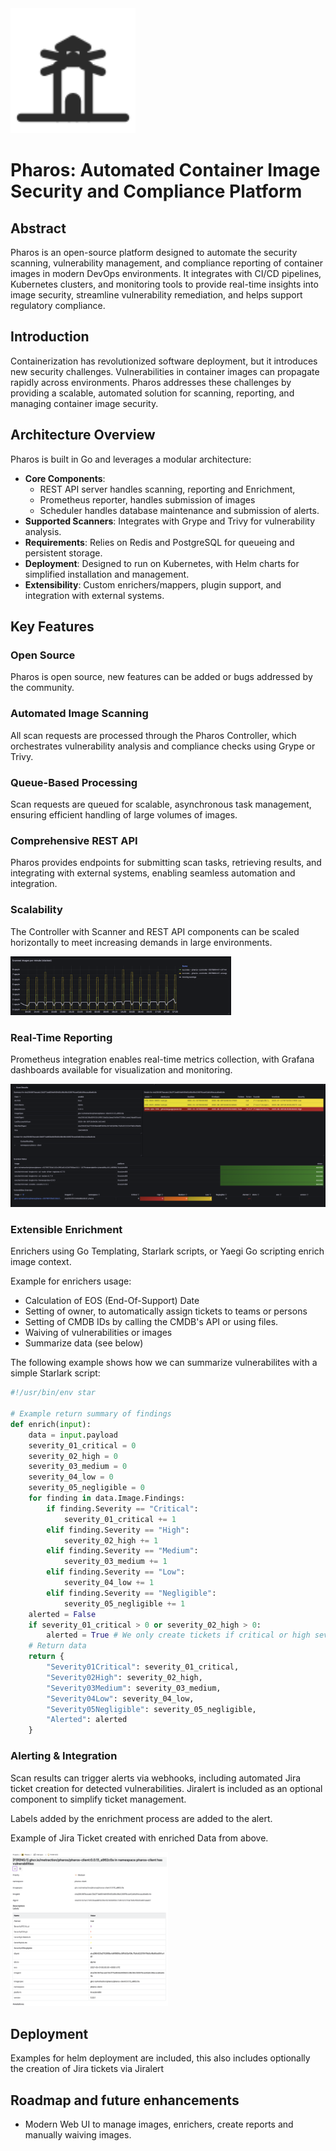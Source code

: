 <img src="pharos.svg" alt="Pharos Logo" width="200" height="200">

# Pharos: Automated Container Image Security and Compliance Platform

## Abstract

Pharos is an open-source platform designed to automate the security scanning, vulnerability management, and compliance reporting of container images in modern DevOps environments. It integrates with CI/CD pipelines, Kubernetes clusters, and monitoring tools to provide real-time insights into image security, streamline vulnerability remediation, and helps support regulatory compliance.

## Introduction

Containerization has revolutionized software deployment, but it introduces new security challenges. Vulnerabilities in container images can propagate rapidly across environments. Pharos addresses these challenges by providing a scalable, automated solution for scanning, reporting, and managing container image security.

## Architecture Overview

Pharos is built in Go and leverages a modular architecture:

- **Core Components**: 
    - REST API server handles scanning, reporting and Enrichment,
    - Prometheus reporter, handles submission of images
    - Scheduler handles database maintenance and submission of alerts.
- **Supported Scanners**: Integrates with Grype and Trivy for vulnerability analysis.
- **Requirements**: Relies on Redis and PostgreSQL for queueing and persistent storage.
- **Deployment**: Designed to run on Kubernetes, with Helm charts for simplified installation and management.
- **Extensibility**: Custom enrichers/mappers, plugin support, and integration with external systems.

## Key Features
### Open Source

Pharos is open source, new features can be added or bugs addressed by the community.

### Automated Image Scanning

All scan requests are processed through the Pharos Controller, which orchestrates vulnerability analysis and compliance checks using Grype or Trivy.

### Queue-Based Processing

Scan requests are queued for scalable, asynchronous task management, ensuring efficient handling of large volumes of images.

### Comprehensive REST API

Pharos provides endpoints for submitting scan tasks, retrieving results, and integrating with external systems, enabling seamless automation and integration.

### Scalability

The Controller with Scanner and REST API components can be scaled horizontally to meet increasing demands in large environments.

<img src="grafana-scaling.png" alt="Grafana Scaling Example" width="70%">

### Real-Time Reporting

Prometheus integration enables real-time metrics collection, with Grafana dashboards available for visualization and monitoring.

<img src="grafana-example.png" alt="Grafana Dashboard Example" width="100%">

### Extensible Enrichment

Enrichers using Go Templating, Starlark scripts, or Yaegi Go scripting enrich image context.

Example for enrichers usage:

- Calculation of EOS (End-Of-Support) Date
- Setting of owner, to automatically assign tickets to teams or persons
- Setting of CMDB IDs by calling the CMDB's API or using files.
- Waiving of vulnerabilities or images
- Summarize data (see below)

The following example shows how we can summarize vulnerabilites with a simple Starlark script:

```python
#!/usr/bin/env star

# Example return summary of findings
def enrich(input):
    data = input.payload
    severity_01_critical = 0
    severity_02_high = 0
    severity_03_medium = 0
    severity_04_low = 0
    severity_05_negligible = 0
    for finding in data.Image.Findings:
        if finding.Severity == "Critical":
            severity_01_critical += 1
        elif finding.Severity == "High":
            severity_02_high += 1
        elif finding.Severity == "Medium":
            severity_03_medium += 1
        elif finding.Severity == "Low":
            severity_04_low += 1
        elif finding.Severity == "Negligible":
            severity_05_negligible += 1
    alerted = False
    if severity_01_critical > 0 or severity_02_high > 0:
        alerted = True # We only create tickets if critical or high severities are found.
    # Return data
    return { 
        "Severity01Critical": severity_01_critical,
        "Severity02High": severity_02_high,
        "Severity03Medium": severity_03_medium,
        "Severity04Low": severity_04_low,
        "Severity05Negligible": severity_05_negligible,
        "Alerted": alerted
    }
```

### Alerting & Integration

Scan results can trigger alerts via webhooks, including automated Jira ticket creation for detected vulnerabilities. Jiralert is included as an optional component to simplify ticket management.

Labels added by the enrichment process are added to the alert. 

Example of Jira Ticket created with enriched Data from above.

<img src="jira-ticket.png" alt="Jira Ticket Example" width="50%">


## Deployment

Examples for helm deployment are included, this also includes optionally the creation of Jira tickets via Jiralert

## Roadmap and future enhancements

- Modern Web UI to manage images, enrichers, create reports and manually waiving images.
